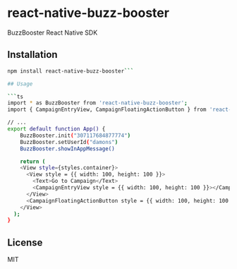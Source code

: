 # react-native-buzz-booster
BuzzBooster React Native SDK

## Installation

```sh
npm install react-native-buzz-booster```

## Usage

```ts
import * as BuzzBooster from 'react-native-buzz-booster';
import { CampaignEntryView, CampaignFloatingActionButton } from 'react-native-buzz-booster';

// ...
export default function App() {
    BuzzBooster.init("307117684877774")
    BuzzBooster.setUserId("damons")
    BuzzBooster.showInAppMessage()

    return (
    <View style={styles.container}>
      <View style = {{ width: 100, height: 100 }}>
        <Text>Go to Campaign</Text>
        <CampaignEntryView style = {{ width: 100, height: 100 }}></CampaignEntryView>
      </View>
      <CampaignFloatingActionButton style = {{ width: 100, height: 100 }}/>
    </View>
  );
}
```

## License

MIT
